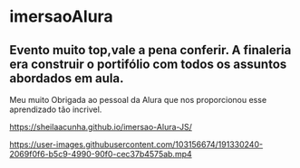 # imersaoAlura 
## Evento muito top,vale a pena conferir. A finaleria era construir o portifólio com todos os assuntos abordados em aula.
Meu muito Obrigada ao pessoal da Alura que nos proporcionou esse aprendizado tão incrivel.

https://sheilaacunha.github.io/imersao-Alura-JS/

https://user-images.githubusercontent.com/103156674/191330240-2069f0f6-b5c9-4990-90f0-cec37b4575ab.mp4

